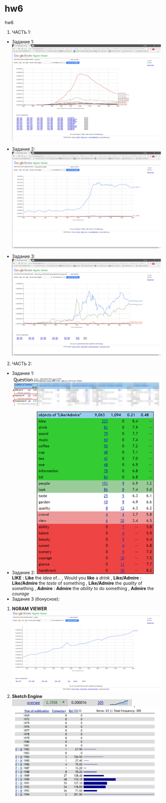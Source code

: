 # hw6
hw6
1. ЧАСТЬ 1:
+ Задание 1: ![](https://github.com/GeorgeMozgovoy/hw6/blob/master/2018-04-07_19-22-57.png)
- Задание 2: ![](https://github.com/GeorgeMozgovoy/hw6/blob/master/2018-04-07_19-34-35.png)
+ Задание 3: ![](https://github.com/GeorgeMozgovoy/hw6/blob/master/2018-04-07_19-52-55.png)
2. ЧАСТЬ 2:
+ Задание 1: ![](https://github.com/GeorgeMozgovoy/hw6/blob/master/2018-04-07_20-15-49.png)
- Задание 2: ![](https://github.com/GeorgeMozgovoy/hw6/blob/master/2018-04-07_20-20-46.png) **LIKE** : __Like__ the *idea* of... , Would you __like__ a *drink* , **Like/Admire** : __Like/Admire__ the *taste* of something ,  __Like/Admire__ the *quality* of something , **Admire** : __Admire__ the *ability* to do something , __Admire__ the *courage*
- Задание 3 (бонусное): 
1. **NGRAM VIEWER** ![](https://github.com/GeorgeMozgovoy/hw6/blob/master/2018-04-08_00-20-14.png)
2. **Sketch Engine** ![](https://github.com/GeorgeMozgovoy/hw6/blob/master/2018-04-08_00-21-15.png) , ![](https://github.com/GeorgeMozgovoy/hw6/blob/master/2018-04-08_00-21-31.png)
